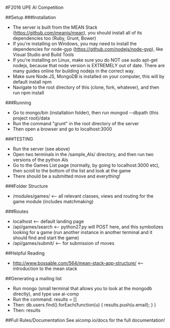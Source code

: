 #F2016 UPE AI Competition

##Setup
###Installation
* The server is built from the MEAN Stack (https://github.com/meanjs/mean), you should install all of its dependencies too (Ruby, Grunt, Bower)
* If you're installing on Windows, you may need to install the dependencies for node-gyp (https://github.com/nodejs/node-gyp), like Visual Studio and Build Tools
* If you're installing on Linux, make sure you do NOT use sudo apt-get nodejs, because that node version is EXTREMELY out of date. There are many guides online for building nodejs in the correct way.
* Make sure Node.JS, MongoDB is installed on your computer, this will by default install npm
* Navigate to the root directory of this (clone, fork, whatever), and then run npm install

###Running
* Go to mongo/bin (installation folder), then run mongod --dbpath (this project root)/data
* Run the command "grunt" in the root directory of the server
* Then open a browser and go to localhost:3000

###TESTING
* Run the server (see above)
* Open two terminals in the /sample_AIs/ directory, and then run two versions of the python AIs
* Go to the Games List page (normally, by going to localhost:3000 etc), then scroll to the bottom of the list and look at the game
* There should be a submitted move and everything!

###Folder Structure
* /modules/games/ <-- all relevant classes, views and routing for the game module (includes matchmaking)

###Routes
* localhost <-- default landing page
* /api/games/search <-- python27.py will POST here, and this symbolizes looking for a game (run another instance in another terminal and it should find and start the game)
* /api/games/submit/<gameID> <-- for submission of moves

##Helpful Reading
* http://www.bossable.com/564/mean-stack-app-structure/ <-- introduction to the mean stack

##Generating a mailing list
* Run mongo (small terminal that allows you to look at the mongodb directly), and type use ai-comp
* Run the command: results = []
* Then: db.users.find().forEach(function(u) { results.push(u.email); } )
* Then: results

##Full Rules/Documentation
See aicomp.io/docs for the full documentation!
